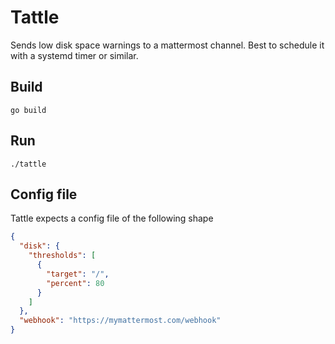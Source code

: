 # Tattle

Sends low disk space warnings to a mattermost channel. Best to schedule it with a systemd timer or similar. 

## Build

```shell
go build
```

## Run

```shell
./tattle
```


## Config file

Tattle expects a config file of the following shape

```json
{
  "disk": {
    "thresholds": [
      {
        "target": "/",
        "percent": 80
      }
    ]
  },
  "webhook": "https://mymattermost.com/webhook"
}
```
